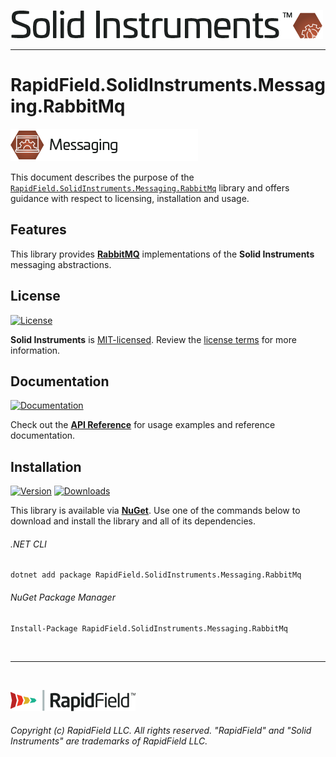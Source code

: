 <!--
Copyright (c) RapidField LLC. Licensed under the MIT License. See LICENSE.txt in the project root for license information.
-->

[![Solid Instruments](../../SolidInstruments.Logo.Color.Transparent.500w.png)](../../README.md)
- - -

# RapidField.SolidInstruments.Messaging.RabbitMq

![Messaging](../RapidField.SolidInstruments.Messaging/Label.Messaging.300w.png)

This document describes the purpose of the [`RapidField.SolidInstruments.Messaging.RabbitMq`]() library and offers guidance with respect to licensing, installation and usage.

## Features

This library provides [**RabbitMQ**](https://www.rabbitmq.com/) implementations of the **Solid Instruments** messaging abstractions.

## License

[![License](https://img.shields.io/github/license/rapidfield/solid-instruments?style=flat&color=lightseagreen&label=license&logo=open-access&logoColor=lightgrey)](../../LICENSE.txt)

**Solid Instruments** is [MIT-licensed](https://en.wikipedia.org/wiki/MIT_License). Review the [license terms](../../LICENSE.txt) for more information.

## Documentation

[![Documentation](https://img.shields.io/badge/documentation-website-tan?style=flat&logo=buffer&logoColor=lightgrey)](https://www.solidinstruments.com/api/RapidField.SolidInstruments.Messaging.RabbitMq.html)

Check out the [**API Reference**](https://www.solidinstruments.com/api/RapidField.SolidInstruments.Messaging.RabbitMq.html) for usage examples and reference documentation.

## Installation

[![Version](https://img.shields.io/nuget/vpre/RapidField.SolidInstruments.Messaging.RabbitMq?style=flat&color=blue&label=version&logo=nuget&logoColor=lightgrey)](https://www.nuget.org/packages/RapidField.SolidInstruments.Messaging.RabbitMq)
[![Downloads](https://img.shields.io/nuget/dt/RapidField.SolidInstruments.Messaging.RabbitMq?style=flat&color=blue&logo=nuget&logoColor=lightgrey)](https://www.nuget.org/packages/RapidField.SolidInstruments.Messaging.RabbitMq)

This library is available via [**NuGet**](https://docs.microsoft.com/en-us/nuget/quickstart/install-and-use-a-package-in-visual-studio). Use one of the commands below to download and install the library and all of its dependencies.

###### .NET CLI

```shell
dotnet add package RapidField.SolidInstruments.Messaging.RabbitMq
```

###### NuGet Package Manager

```shell
Install-Package RapidField.SolidInstruments.Messaging.RabbitMq
```

<br />

- - -

<br />

[![RapidField](../../RapidField.Logo.Color.Black.Transparent.200w.png)](https://www.rapidfield.com)

###### Copyright (c) RapidField LLC. All rights reserved. "RapidField" and "Solid Instruments" are trademarks of RapidField LLC.